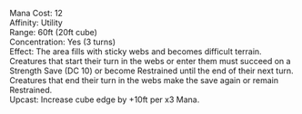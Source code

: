 Mana Cost: 12  
Affinity: Utility  
Range: 60ft (20ft cube)  
Concentration: Yes (3 turns)  
Effect: The area fills with sticky webs and becomes difficult terrain. Creatures that start their turn in the webs or enter them must succeed on a Strength Save (DC 10) or become Restrained until the end of their next turn. Creatures that end their turn in the webs make the save again or remain Restrained.  
Upcast: Increase cube edge by +10ft per x3 Mana.